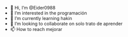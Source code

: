- 👋 Hi, I’m @Eider0988
- 👀 I’m interested in the programación 
- 🌱 I’m currently learning hakin
- 💞️ I’m looking to collaborate on solo trato de aprender
- 📫 How to reach mejorar

<!---
Eider0988/Eider0988 is a ✨ special ✨ repository because its `README.md` (this file) appears on your GitHub profile.
You can click the Preview link to take a look at your changes.
--->

